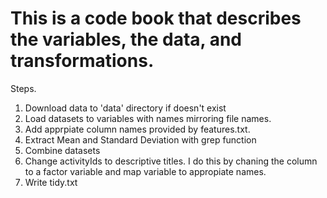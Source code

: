 # This is a code book that describes the variables, the data, and transformations.

Steps.
1. Download data to 'data' directory if doesn't exist
2. Load datasets to variables with names mirroring file names.
3. Add apprpiate column names provided by features.txt.
4. Extract Mean and Standard Deviation with grep function
5. Combine datasets
6. Change activityIds to descriptive titles.  I do this by chaning the column to a factor variable and map variable to appropiate names.
7. Write tidy.txt
